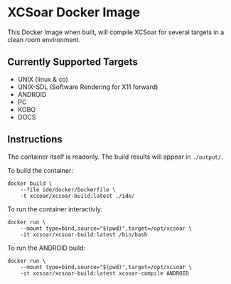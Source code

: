# XCSoar Docker Image

This Docker Image when built, will compile XCSoar for several targets in a clean room environment.


## Currently Supported Targets

- UNIX (linux & co)
- UNIX-SDL (Software Rendering for X11 forward)
- ANDROID
- PC
- KOBO
- DOCS

## Instructions

The container itself is readonly. The build results will appear in `./output/`.

To build the container:
```
docker build \
    --file ide/docker/Dockerfile \
    -t xcsoar/xcsoar-build:latest ./ide/
```

To run the container interactivly:
```
docker run \
    --mount type=bind,source="$(pwd)",target=/opt/xcsoar \
    -it xcsoar/xcsoar-build:latest /bin/bash
```

To run the ANDROID build:
```
docker run \
    --mount type=bind,source="$(pwd)",target=/opt/xcsoar \
    -it xcsoar/xcsoar-build:latest xcsoar-compile ANDROID
```
